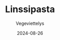 ---
title: "Linssipasta"
image: "https://vegaanibotti.lauravuo.me/2024/08/2024-08-26_small.png"
date: 2024-08-26
receipt_url: "https://vegeviettelys.fi/linssipasta/"
author: "Vegeviettelys"
---